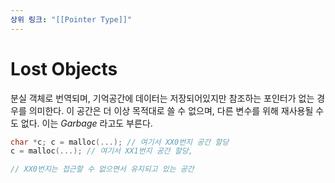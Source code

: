 ```yaml
---
상위 링크: "[[Pointer Type]]"
---
```

# Lost Objects
분실 객체로 번역되며, 기억공간에 데이터는 저장되어있지만 참조하는 포인터가 없는 경우를 의미한다. 이 공간은 더 이상 목적대로 쓸 수 없으며, 다른 변수를 위해 재사용될 수도 없다. 이는 *Garbage* 라고도 부른다.

```c
char *c; c = malloc(...); // 여기서 XX0번지 공간 할당 
c = malloc(...); // 여기서 XX1번지 공간 할당,

// XX0번지는 접근할 수 없으면서 유지되고 있는 공간
```